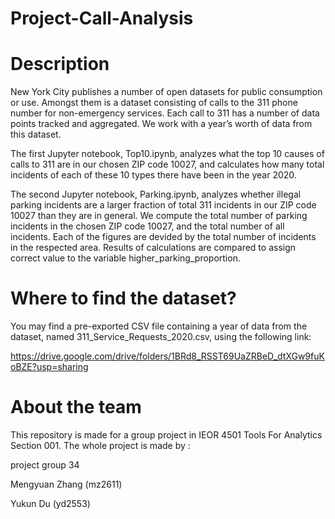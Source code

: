# Project-Call-Analysis

# Description
New York City publishes a number of open datasets for public consumption or use. Amongst them is a dataset consisting of calls to the 311 phone number for non-emergency services. Each call to 311 has a number of data points tracked and aggregated. We work with a year’s worth of data from this dataset.

The first Jupyter notebook, Top10.ipynb, analyzes what the top 10 causes of calls to 311 are in our chosen ZIP code 10027, and calculates how many total incidents of each of these 10 types there have been in the year 2020. 

The second Jupyter notebook, Parking.ipynb, analyzes whether illegal parking incidents are a larger fraction of total 311 incidents in our ZIP code 10027 than they are in general. We compute the total number of parking incidents in the chosen ZIP code 10027, and the total number of all incidents. Each of the figures are devided by the total number of incidents in the respected area. Results of calculations are compared to assign correct value to the variable higher_parking_proportion.

# Where to find the dataset?
You may find a pre-exported CSV file containing a year of data from the dataset, named 311_Service_Requests_2020.csv, using the following link:

https://drive.google.com/drive/folders/1BRd8_RSST69UaZRBeD_dtXGw9fuKoBZE?usp=sharing

# About the team
This repository is made for a group project in IEOR 4501 Tools For Analytics Section 001. The whole project is made by :

project group 34

Mengyuan Zhang (mz2611)

Yukun Du (yd2553)

